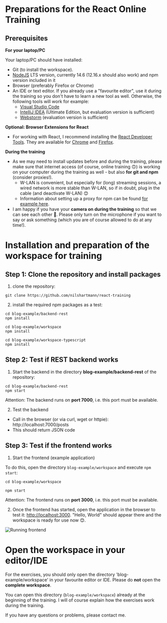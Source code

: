 # Preparations for the React Online Training

## Prerequisites

**For your laptop/PC**

Your laptop/PC should have installed:

- Git (to install the workspace).
- [NodeJS](https://nodejs.org/en/download/) LTS version, currently 14.6 (12.16.x should also work) and npm version included in it
- Browser (preferably Firefox or Chrome)
- An IDE or text editor. If you already use a "favourite editor", use it during the training so you don't have to learn a new tool as well. Otherwise, the following tools will work for example:
  - [Visual Studio Code](https://code.visualstudio.com/)
  - [IntelliJ IDEA](https://www.jetbrains.com/idea/download/) (Ultimate Edition, but evaluation version is sufficient)
  - [Webstorm](https://www.jetbrains.com/webstorm/download/) (evaluation version is sufficient)

**Optional: Browser Extensions for React**

- For working with React, I recommend installing the [React Developer Tools](https://github.com/facebook/react/tree/master/packages/react-devtools). They are available for [Chrome](https://www.google.com/url?sa=t&rct=j&q=&esrc=s&source=web&cd=1&cad=rja&uact=8&ved=2ahUKEwjE14vhq-rmAhVGblAKHbgOC1sQFjAAegQICRAK&url=https%3A%2F%2Fchrome.google.com%2Fwebstore%2Fdetail%2Freact-developer-tools%2Ffmkadmapgofadopljbjfkapdkoienihi&usg=AOvVaw3YJDg7kXgeeChgKN88s0Sx) and [Firefox](https://addons.mozilla.org/de/firefox/addon/react-devtools/).

**During the training**

- As we may need to install updates before and during the training, please make sure that internet access (of course, online training 🙃) is working on your computer during the training as well - but also **for git and npm** (consider proxies!).
  - W-LAN is convenient, but especially for (long) streaming sessions, a wired network is more stable than W-LAN, so if in doubt, plug in the cable (and deactivate W-LAN) 😊
  - Information about setting up a proxy for npm can be found [for example here](http://wil.boayue.com/blog/2013/06/14/using-npm-behind-a-proxy/).
- I am happy if you have your **camera on during the training** so that we can see each other 🎥. Please only turn on the microphone if you want to say or ask something (which you are of course allowed to do at any time!).

# Installation and preparation of the workspace for training

## Step 1: Clone the repository and install packages

1. clone the repository:

```
git clone https://github.com/nilshartmann/react-training
```

2. install the required npm packages as a test:

```
cd blog-example/backend-rest
npm install

cd blog-example/workspace
npm install

cd blog-example/workspace-typescript
npm install
```

## Step 2: Test if REST backend works

1. Start the backend in the directory **blog-example/backend-rest** of the repository:

```
cd blog-example/backend-rest
npm start
```

Attention: The backend runs on **port 7000**, i.e. this port must be available.

2. Test the backend

- Call in the browser (or via curl, wget or httpie): http://localhost:7000/posts
- This should return JSON code

## Step 3: Test if the frontend works

1. Start the frontend (example application)

To do this, open the directory `blog-example/workspace` and execute `npm start`:

```
cd blog-example/workspace

npm start
```

Attention: The frontend runs on **port 3000**, i.e. this port must be available.

2. Once the frontend has started, open the application in the browser to test it: [http://localhost:3000](http://localhost:3000). "Hello, World" should appear there and the workspace is ready for use now 😊.

![Running frontend](./running-workspace.png)

# Open the workspace in your editor/IDE

For the exercises, you should only open the directory 'blog-example/workspace' in your favourite editor or IDE. Please do **not** open the **complete workspace**.

You can open this directory (`blog-example/workspace`) already at the beginning of the training. I will of course explain how the exercises work during the training.

If you have any questions or problems, please contact me.
